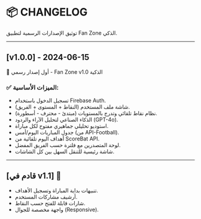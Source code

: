 # 📦 CHANGELOG

توثيق الإصدارات الرسمية لتطبيق Fan Zone الذكي.

---

## [v1.0.0] - 2024-06-15
🚀 أول إصدار رسمي - Fan Zone v1.0 الذكية

### ✅ الميزات الأساسية:
- تسجيل الدخول باستخدام Firebase Auth.
- شاشة ملف المستخدم (النقاط + المستوى + الفريق).
- نظام نقاط تلقائي وتدرج بالمستويات (مبتدئ - محترف - أسطورة).
- الذكاء الصناعي لتحليل الآراء والردود (GPT-4o).
- استوديو تحليلي جماهيري مفتوح لكل مباراة.
- جدول المباريات اليوم/أمس (من API-Football).
- أهداف اليوم تلقائية من ScoreBat API.
- لوحة المتصدرين مع فلترة حسب الفريق المفضل.
- شاشة رئيسية للتنقل السهل بين كل الشاشات.

---

## [قادم في v1.1] 🚧
- تنبيهات بداية المباراة وتسجيل الأهداف.
- أرشيف مشاركات المستخدم.
- شارات قابلة للفتح حسب النقاط.
- واجهة مخصصة للجوال (Responsive).